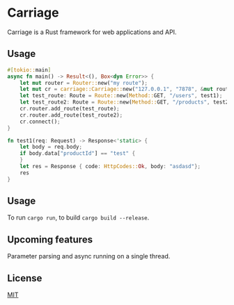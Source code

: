 # Carriage
Carriage is a Rust framework for web applications and API.
## Usage
```rust
#[tokio::main]
async fn main() -> Result<(), Box<dyn Error>> {
    let mut router = Router::new("my route");
    let mut cr = carriage::Carriage::new("127.0.0.1", "7878", &mut router);
    let test_route: Route = Route::new(Method::GET, "/users", test1);
    let test_route2: Route = Route::new(Method::GET, "/products", test2);
    cr.router.add_route(test_route);
    cr.router.add_route(test_route2);
    cr.connect();
}

fn test1(req: Request) -> Response<'static> {
    let body = req.body;
    if body.data["productId"] == "test" {
    }
    let res = Response { code: HttpCodes::Ok, body: "asdasd"};
    res
}

```
## Usage

To run `cargo run`, to build `cargo build --release`.

## Upcoming features

Parameter parsing and async running on a single thread.


## License
[MIT](https://choosealicense.com/licenses/mit/)